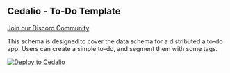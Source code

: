 ## Cedalio - To-Do Template

[Join our Discord Community](https://discord.gg/kSdhmb9UUT)

This schema is designed to cover the data schema for a distributed a to-do app. Users can create a simple to-do, and segment them with some tags.

[![Deploy to Cedalio](https://cedalio-static-content.s3.amazonaws.com/deploy-schema-button.png)](https://explorer.cedalio.io?email=github@cedalio.com)
</br>